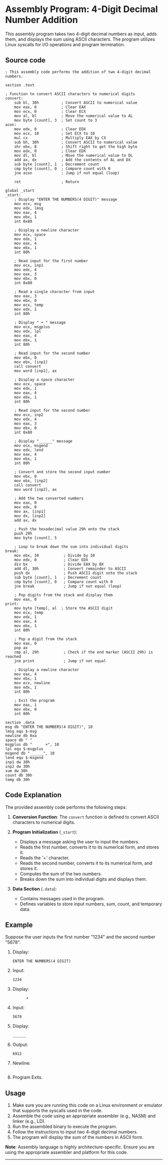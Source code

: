 # Assembly Program: 4-Digit Decimal Number Addition

This assembly program takes two 4-digit decimal numbers as input, adds them, and displays the sum using ASCII characters. The program utilizes Linux syscalls for I/O operations and program termination.

## Source code 

```assembly
; This assembly code performs the addition of two 4-digit decimal numbers.

section .text

; Function to convert ASCII characters to numerical digits
convert:
    sub bl, 30h          ; Convert ASCII to numerical value
    mov eax, 0           ; Clear EAX
    mov ecx, 0           ; Clear ECX
    mov al, bl           ; Move the numerical value to AL
    mov byte [count], 3  ; Set count to 3
acon:
    mov edx, 0           ; Clear EDX
    mov ecx, 10          ; Set ECX to 10
    mul cx               ; Multiply EAX by CX
    sub bh, 30h          ; Convert ASCII to numerical value
    shr ebx, 8           ; Shift right to get the high byte
    mov edx, 0           ; Clear EDX
    mov dl, bl           ; Move the numerical value to DL
    add ax, dx           ; Add the contents of AL and DX
    sub byte [count], 1  ; Decrement count
    cmp byte [count], 0  ; Compare count with 0
    jne acon             ; Jump if not equal (loop)

    ret                  ; Return

global _start
_start:
    ; Display "ENTER THE NUMBERS(4 DIGIT)" message
    mov ecx, msg
    mov edx, lmsg
    mov eax, 4
    mov ebx, 1
    int 0x80

    ; Display a newline character
    mov ecx, space
    mov edx, 1
    mov eax, 4
    mov ebx, 1
    int 80h

    ; Read input for the first number
    mov ecx, inp1
    mov edx, 4
    mov eax, 3
    mov ebx, 0
    int 0x80

    ; Read a single character from input
    mov eax, 3
    mov ebx, 0
    mov ecx, temp
    mov edx, 1
    int 80h

    ; Display " + " message
    mov ecx, msgplus
    mov edx, lpl
    mov eax, 4
    mov ebx, 1
    int 80h

    ; Read input for the second number
    mov ebx, 0
    mov ebx, [inp1]
    call convert
    mov word [inp1], ax

    ; Display a space character
    mov ecx, space
    mov edx, 1
    mov eax, 4
    mov ebx, 1
    int 80h

    ; Read input for the second number
    mov ecx, inp2
    mov edx, 4
    mov eax, 3
    mov ebx, 0
    int 0x80

    ; Display "______" message
    mov ecx, msgend
    mov edx, lend
    mov eax, 4
    mov ebx, 1
    int 80h

    ; Convert and store the second input number
    mov ebx, 0
    mov ebx, [inp2]
    call convert
    mov word [inp2], ax

    ; Add the two converted numbers
    mov eax, 0
    mov edx, 0
    mov ax, [inp1]
    mov dx, [inp2]
    add ax, dx

    ; Push the hexadecimal value 29h onto the stack
    push 29h
    mov byte [count], 5

    ; Loop to break down the sum into individual digits
break:
    mov ebx, 10           ; Divide by 10
    mov edx, 0            ; Clear EDX
    div bx                ; Divide EAX by BX
    add dl, 30h           ; Convert remainder to ASCII
    push dx               ; Push ASCII digit onto the stack
    sub byte [count], 1   ; Decrement count
    cmp byte [count], 0   ; Compare count with 0
    jne break             ; Jump if not equal (loop)

    ; Pop digits from the stack and display them
    mov eax, 0
print:
    mov byte [temp], al  ; Store the ASCII digit
    mov ecx, temp
    mov edx, 1
    mov eax, 4
    mov ebx, 1
    int 80h

    ; Pop a digit from the stack
    mov eax, 0
    pop ax
    cmp al, 29h           ; Check if the end marker (ASCII 29h) is reached
    jne print             ; Jump if not equal

    ; Display a newline character
    mov eax, 4
    mov ebx, 1
    mov ecx, newline
    mov edx, 1
    int 80h

    ; Exit the program
    mov eax, 1
    mov ebx, 0
    int 80h

section .data
msg db "ENTER THE NUMBERS(4 DIGIT)", 10
lmsg equ $-msg
newline db 0xa
space db " "
msgplus db "      +", 10
lpl equ $-msgplus
msgend db "______", 10
lend equ $-msgend
inp1 dw 30h
inp2 dw 30h
sum dw 30h
count db 30h
temp db 30h

```

## Code Explanation

The provided assembly code performs the following steps:

1. **Conversion Function**: The `convert` function is defined to convert ASCII characters to numerical digits.

2. **Program Initialization** (`_start`):
   - Displays a message asking the user to input the numbers.
   - Reads the first number, converts it to its numerical form, and stores it.
   - Reads the '+' character.
   - Reads the second number, converts it to its numerical form, and stores it.
   - Computes the sum of the two numbers.
   - Breaks down the sum into individual digits and displays them.

3. **Data Section** (`.data`):
   - Contains messages used in the program.
   - Defines variables to store input numbers, sum, count, and temporary data.

## Example

Suppose the user inputs the first number "1234" and the second number "5678".

1. Display:
   ```
   ENTER THE NUMBERS(4 DIGIT)
   ```

2. Input:
   ```
   1234
   ```

3. Display:
   ```
         +
   ```

4. Input:
   ```
   5678
   ```

5. Display:
   ```
   ______
   ```

6. Output:
   ```
   6912
   ```

7. Newline:
   ```
   
   ```

8. Program Exits.

## Usage

1. Make sure you are running this code on a Linux environment or emulator that supports the syscalls used in the code.
2. Assemble the code using an appropriate assembler (e.g., NASM) and linker (e.g., LD).
3. Run the assembled binary to execute the program.
4. Follow the instructions to input two 4-digit decimal numbers.
5. The program will display the sum of the numbers in ASCII form.

**Note**: Assembly language is highly architecture-specific. Ensure you are using the appropriate assembler and platform for this code.

---